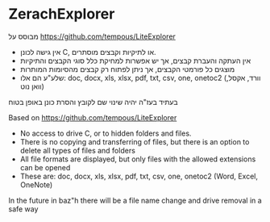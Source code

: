 # ZerachExplorer

מבוסס על https://github.com/tempous/LiteExplorer

* אין גישה לכונן C, או לתיקיות וקבצים מוסתרים.
* אין העתקה והעברת קבצים, אך יש אפשרות למחיקת כלל סוגי הקבצים והתיקיות
* מוצגים כל פורמטי הקבצים, אך ניתן לפתוח רק קבצים מהסיומות המותרות
* שלע"ע הם אלו: doc, docx, xls, xlsx, pdf, txt, csv, one, onetoc2 (וורד, אקסל, וואן נוט)

בעתיד בעז"ה יהיה שינוי שם לקובץ והסרת כונן באופן בטוח

Based on https://github.com/tempous/LiteExplorer

* No access to drive C, or to hidden folders and files.
* There is no copying and transferring of files, but there is an option to delete all types of files and folders
* All file formats are displayed, but only files with the allowed extensions can be opened
* These are: doc, docx, xls, xlsx, pdf, txt, csv, one, onetoc2 (Word, Excel, OneNote)

In the future in baz"h there will be a file name change and drive removal in a safe way
 
